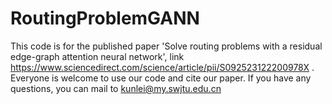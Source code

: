 # RoutingProblemGANN
This code is for the published paper 'Solve routing problems with a residual edge-graph attention neural network', link https://www.sciencedirect.com/science/article/pii/S092523122200978X .
Everyone is welcome to use our code and cite our paper.
If you have any questions, you can mail to kunlei@my.swjtu.edu.cn

